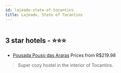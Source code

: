 ```yaml
---
id: lajeado-state-of-tocantins
title: Lajeado, State of Tocantins
---
```


<center><img src="https://static.hotelurbano.com/reservas/prod0/17/17100/5e1f55d4e5841_pousada-pouso-das-araras.jpeg" alt="" /></center>


##  3 star hotels - ⭐️⭐️⭐️

-    [Pousada Pouso das Araras](https://us.hurb.com/hotels/lajeado/pousada-pouso-das-araras-17100?cmp=18055) Prices from R$219.98
   > Super cozy hostel in the interior of Tocantins.
